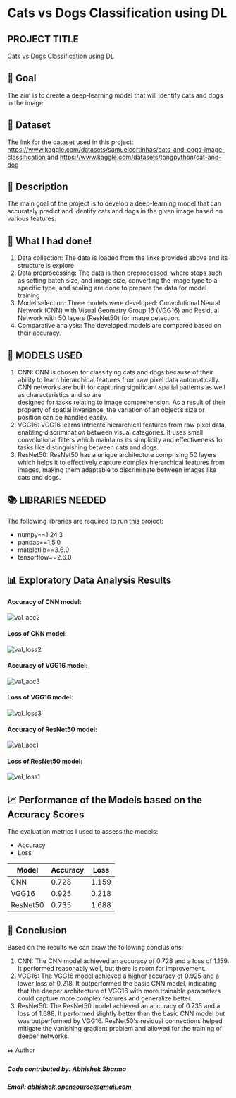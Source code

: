 # Cats vs Dogs Classification using DL

## PROJECT TITLE

Cats vs Dogs Classification using DL

## 🎯 Goal

The aim is to create a deep-learning model that will identify cats and dogs in the image. 

## 🧵 Dataset

The link for the dataset used in this project: https://www.kaggle.com/datasets/samuelcortinhas/cats-and-dogs-image-classification and https://www.kaggle.com/datasets/tongpython/cat-and-dog

## 🧾 Description
The main goal of the project is to develop a deep-learning model that can accurately predict and identify cats and dogs in the given image based on various features.

## 🧮 What I had done!

1. Data collection: The data is loaded from the links provided above and its structure is 
   explore 
2. Data preprocessing: The data is then preprocessed, where steps such as setting batch 
   size, and image size, converting the image type to a specific type, and scaling are 
   done 
   to prepare the data for model training
3. Model selection: Three models were developed: Convolutional Neural Network (CNN) with 
   Visual Geometry Group 16 (VGG16) and Residual Network with 50 layers (ResNet50) for 
   image detection.  
4. Comparative analysis: The developed models are compared based on their accuracy.

## 🚀 MODELS USED

 1. CNN: CNN is chosen for classifying cats and dogs because of their ability to learn 
    hierarchical features from raw pixel data automatically. CNN networks are built 
    for capturing significant spatial patterns as well as characteristics and so are   
    designed for tasks relating to image comprehension. As a result of their property of 
    spatial invariance, the variation of an object’s size or position can be handled 
    easily.
2. VGG16: VGG16 learns intricate hierarchical features from raw pixel data, enabling 
   discrimination between visual categories. It uses small convolutional filters which 
   maintains its simplicity and effectiveness for tasks like distinguishing between cats 
   and dogs.
3. ResNet50: ResNet50 has a unique architecture comprising 50 layers which helps it to 
   effectively capture complex hierarchical features from images, making them adaptable to 
   discriminate between images like cats and dogs.


## 📚 LIBRARIES NEEDED

The following libraries are required to run this project:

- numpy==1.24.3
- pandas==1.5.0
- matplotlib==3.6.0
- tensorflow==2.6.0

## 📊 Exploratory Data Analysis Results
#### Accuracy of CNN model:
![val_acc2](https://github.com/abhisheks008/DL-Simplified/blob/main/Cats%20vs%20Dogs%20Classification%20using%20DL/Images/val_acc2.JPG)

#### Loss of CNN model:
![val_loss2](https://github.com/abhisheks008/DL-Simplified/blob/main/Cats%20vs%20Dogs%20Classification%20using%20DL/Images/val_loss2.JPG)

#### Accuracy of VGG16 model:
![val_acc3](https://github.com/abhisheks008/DL-Simplified/blob/main/Cats%20vs%20Dogs%20Classification%20using%20DL/Images/val_acc3.JPG)

#### Loss of VGG16 model:
![val_loss3](https://github.com/abhisheks008/DL-Simplified/blob/main/Cats%20vs%20Dogs%20Classification%20using%20DL/Images/val_loss3.JPG)

#### Accuracy of ResNet50 model:
![val_acc1](https://github.com/abhisheks008/DL-Simplified/blob/main/Cats%20vs%20Dogs%20Classification%20using%20DL/Images/val_acc1.JPG)

#### Loss of ResNet50 model:
![val_loss1](https://github.com/abhisheks008/DL-Simplified/blob/main/Cats%20vs%20Dogs%20Classification%20using%20DL/Images/val_loss1.JPG)


## 📈 Performance of the Models based on the Accuracy Scores
The evaluation metrics I used to assess the models:

- Accuracy 
- Loss

| Model      | Accuracy | Loss    |
|------------|----------|---------|
| CNN    | 0.728     | 1.159   |
| VGG16    | 0.925     | 0.218    |
| ResNet50    | 0.735     | 1.688    |


## 📢 Conclusion
Based on the results we can draw the following conclusions:
1. CNN: The CNN model achieved an accuracy of 0.728 and a loss of 1.159. It performed reasonably well, but there is room for improvement.
2. VGG16: The VGG16 model achieved a higher accuracy of 0.925 and a lower loss of 0.218. It outperformed the basic CNN model, indicating that the deeper architecture of VGG16 with more trainable parameters could capture more complex features and generalize better.
3. ResNet50: The ResNet50 model achieved an accuracy of 0.735 and a loss of 1.688. It performed slightly better than the basic CNN model but was outperformed by VGG16. ResNet50's residual connections helped mitigate the vanishing gradient problem and allowed for the training of deeper networks.

✒️ Author
  ##### Code contributed by: Abhishek Sharma
  ##### Email: abhishek.opensource@gmail.com

